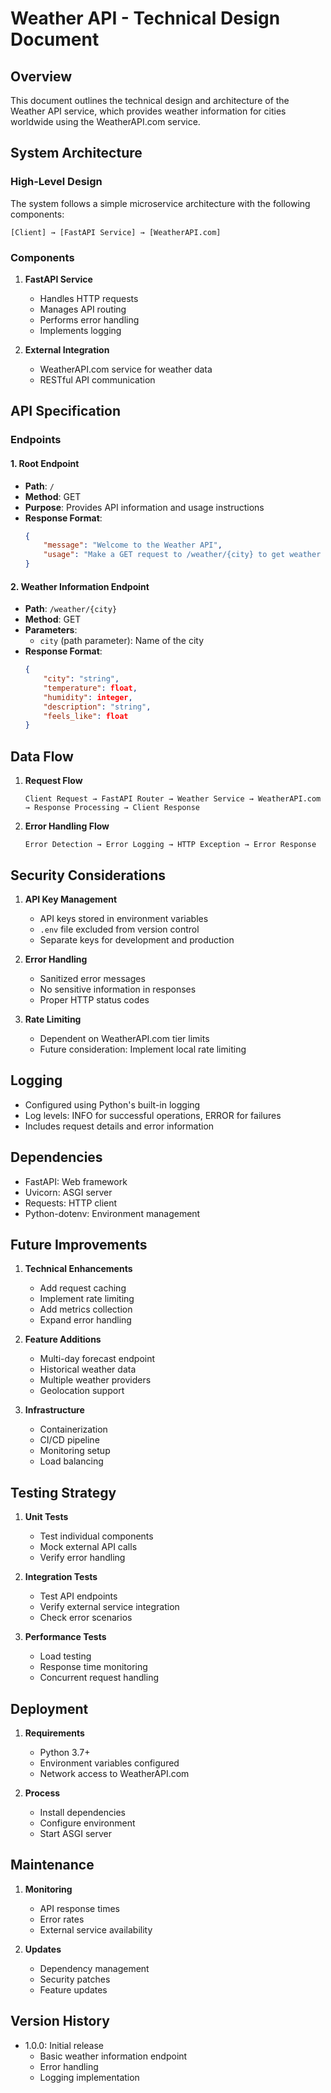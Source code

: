 # Weather API - Technical Design Document

## Overview
This document outlines the technical design and architecture of the Weather API service, which provides weather information for cities worldwide using the WeatherAPI.com service.

## System Architecture

### High-Level Design
The system follows a simple microservice architecture with the following components:

```
[Client] → [FastAPI Service] → [WeatherAPI.com]
```

### Components
1. **FastAPI Service**
   - Handles HTTP requests
   - Manages API routing
   - Performs error handling
   - Implements logging

2. **External Integration**
   - WeatherAPI.com service for weather data
   - RESTful API communication

## API Specification

### Endpoints

#### 1. Root Endpoint
- **Path**: `/`
- **Method**: GET
- **Purpose**: Provides API information and usage instructions
- **Response Format**:
  ```json
  {
      "message": "Welcome to the Weather API",
      "usage": "Make a GET request to /weather/{city} to get weather information"
  }
  ```

#### 2. Weather Information Endpoint
- **Path**: `/weather/{city}`
- **Method**: GET
- **Parameters**: 
  - `city` (path parameter): Name of the city
- **Response Format**:
  ```json
  {
      "city": "string",
      "temperature": float,
      "humidity": integer,
      "description": "string",
      "feels_like": float
  }
  ```

## Data Flow

1. **Request Flow**
   ```
   Client Request → FastAPI Router → Weather Service → WeatherAPI.com → Response Processing → Client Response
   ```

2. **Error Handling Flow**
   ```
   Error Detection → Error Logging → HTTP Exception → Error Response
   ```

## Security Considerations

1. **API Key Management**
   - API keys stored in environment variables
   - `.env` file excluded from version control
   - Separate keys for development and production

2. **Error Handling**
   - Sanitized error messages
   - No sensitive information in responses
   - Proper HTTP status codes

3. **Rate Limiting**
   - Dependent on WeatherAPI.com tier limits
   - Future consideration: Implement local rate limiting

## Logging

- Configured using Python's built-in logging
- Log levels: INFO for successful operations, ERROR for failures
- Includes request details and error information

## Dependencies

- FastAPI: Web framework
- Uvicorn: ASGI server
- Requests: HTTP client
- Python-dotenv: Environment management

## Future Improvements

1. **Technical Enhancements**
   - Add request caching
   - Implement rate limiting
   - Add metrics collection
   - Expand error handling

2. **Feature Additions**
   - Multi-day forecast endpoint
   - Historical weather data
   - Multiple weather providers
   - Geolocation support

3. **Infrastructure**
   - Containerization
   - CI/CD pipeline
   - Monitoring setup
   - Load balancing

## Testing Strategy

1. **Unit Tests**
   - Test individual components
   - Mock external API calls
   - Verify error handling

2. **Integration Tests**
   - Test API endpoints
   - Verify external service integration
   - Check error scenarios

3. **Performance Tests**
   - Load testing
   - Response time monitoring
   - Concurrent request handling

## Deployment

1. **Requirements**
   - Python 3.7+
   - Environment variables configured
   - Network access to WeatherAPI.com

2. **Process**
   - Install dependencies
   - Configure environment
   - Start ASGI server

## Maintenance

1. **Monitoring**
   - API response times
   - Error rates
   - External service availability

2. **Updates**
   - Dependency management
   - Security patches
   - Feature updates

## Version History

- 1.0.0: Initial release
  - Basic weather information endpoint
  - Error handling
  - Logging implementation